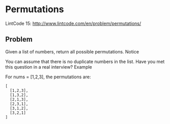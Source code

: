 Permutations
============

LintCode 15: http://www.lintcode.com/en/problem/permutations/


Problem
-------

Given a list of numbers, return all possible permutations.
Notice

You can assume that there is no duplicate numbers in the list.
Have you met this question in a real interview?
Example

For nums = [1,2,3], the permutations are:

```
[
  [1,2,3],
  [1,3,2],
  [2,1,3],
  [2,3,1],
  [3,1,2],
  [3,2,1]
]
```

